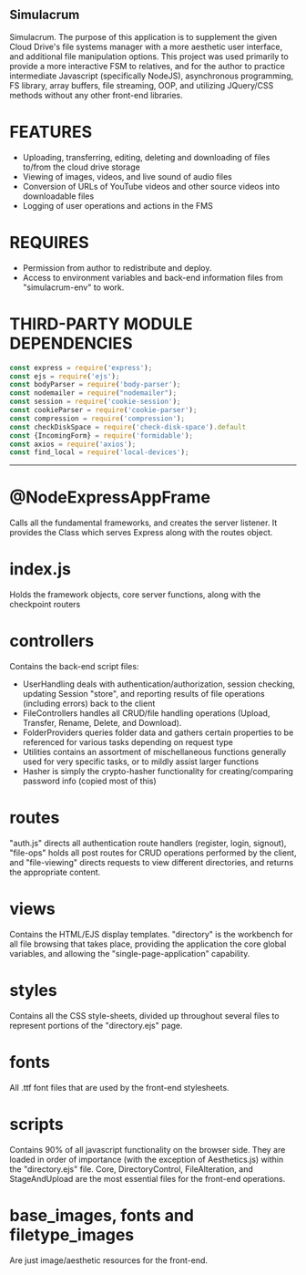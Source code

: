 ## Simulacrum
Simulacrum.
The purpose of this application is to supplement the given Cloud Drive's file systems manager with a more aesthetic user interface, and additional file manipulation options. This project was used primarily to provide a more interactive FSM to relatives, and for the author to practice intermediate Javascript (specifically NodeJS), asynchronous programming, FS library, array buffers, file streaming, OOP, and utilizing JQuery/CSS methods without any other front-end libraries.

# FEATURES
- Uploading, transferring, editing, deleting and downloading of files to/from the cloud drive storage
- Viewing of images, videos, and live sound of audio files
- Conversion of URLs of YouTube videos and other source videos into downloadable files
- Logging of user operations and actions in the FMS

# REQUIRES
- Permission from author to redistribute and deploy.
- Access to environment variables and back-end information files from "simulacrum-env" to work.

# THIRD-PARTY MODULE DEPENDENCIES
```js
const express = require('express');
const ejs = require('ejs');
const bodyParser = require('body-parser');
const nodemailer = require("nodemailer");
const session = require('cookie-session');
const cookieParser = require('cookie-parser');
const compression = require('compression');
const checkDiskSpace = require('check-disk-space').default
const {IncomingForm} = require('formidable');
const axios = require('axios');
const find_local = require('local-devices');
```
___________________________________________________________________________________
# @NodeExpressAppFrame 
Calls all the fundamental frameworks, and creates the server listener. It provides the Class which serves Express along with the routes object.

# index.js 
Holds the framework objects, core server functions, along with the checkpoint routers

# controllers 
Contains the back-end script files:
  * UserHandling deals with authentication/authorization, session checking, updating Session "store", and reporting results of file operations (including errors) back to the client
  * FileControllers handles all CRUD/file handling operations (Upload, Transfer, Rename, Delete, and Download). 
  * FolderProviders queries folder data and gathers certain properties to be referenced for various tasks depending on request type
  * Utilities contains an assortment of mischellaneous functions generally used for very specific tasks, or to mildly assist larger functions
  * Hasher is simply the crypto-hasher functionality for creating/comparing password info (copied most of this)

# routes 
"auth.js" directs all authentication route handlers (register, login, signout), "file-ops" holds all post routes for CRUD operations performed by the client, and "file-viewing" directs requests to view different directories, and returns the appropriate content.

# views 
Contains the HTML/EJS display templates. "directory" is the workbench for all file browsing that takes place, providing the application the core global variables, 
and allowing the "single-page-application" capability.

# styles
Contains all the CSS style-sheets, divided up throughout several files to represent portions of the "directory.ejs" page.

# fonts
All .ttf font files that are used by the front-end stylesheets.

# scripts
Contains 90% of all javascript functionality on the browser side. They are loaded in order of importance (with the exception of Aesthetics.js) within the "directory.ejs" file. 
Core, DirectoryControl, FileAlteration, and StageAndUpload are the most essential files for the front-end operations.

# base_images, fonts and filetype_images 
Are just image/aesthetic resources for the front-end.

